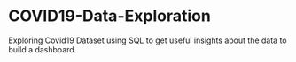 # COVID19-Data-Exploration

Exploring Covid19 Dataset using SQL to get useful insights about the data to build a dashboard.
